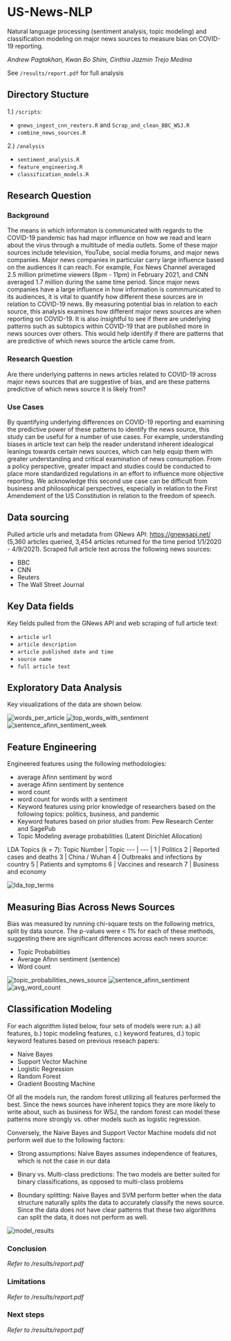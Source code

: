 # US-News-NLP
Natural language processing (sentiment analysis, topic modeling) and classification modeling on major news sources to measure bias on COVID-19 reporting.

*Andrew Pagtakhan, Kwan Bo Shim, Cinthia Jazmin Trejo Medina*


See ```/results/report.pdf``` for full analysis

## Directory Stucture
1.) ```/scripts```: 
- ```gnews_ingest_cnn_reuters.R``` and ```Scrap_and_clean_BBC_WSJ.R```
- ```combine_news_sources.R```

2.) ```/analysis```
- ```sentiment_analysis.R```
- ```feature_engineering.R```
- ```classification_models.R```

## Research Question

### Background
The means in which informaton is communicated with regards to the COVID-19 pandemic has had major
influence on how we read and learn about the virus through a multitude of media outlets. Some of these
major sources include television, YouTube, social media forums, and major news companies. Major news
companies in particular carry large influence based on the audiences it can reach. For example, Fox News
Channel averaged 2.5 million primetime viewers (8pm - 11pm) in February 2021, and CNN averaged 1.7
million during the same time period. Since major news companies have a large influence in how information is commmunicated to its audiences, 
it is vital to quantify how different these sources are in relation to COVID-19 news. By measuring potential
bias in relation to each source, this analysis examines how different major news sources are when reporting
on COVID-19. It is also insightful to see if there are underlying patterns such as subtopics within COVID-19
that are published more in news sources over others. This would help identify if there are patterns that are
predictive of which news source the article came from.
### Research Question
Are there underlying patterns in news articles related to COVID-19 across major news sources that are
suggestive of bias, and are these patterns predictive of which news source it is likely from?
### Use Cases
By quantifying underlying differences on COVID-19 reporting and examining the predictive power of these
patterns to identify the news source, this study can be useful for a number of use cases. For example,
understanding biases in article text can help the reader understand inherent idealogical leanings towards
certain news sources, which can help equip them with greater understanding and critical examination of
news consumption. From a policy perspective, greater impact and studies could be conducted to place more
standardized regulations in an effort to influence more objective reporting. We acknowledge this second
use case can be difficult from business and philosophical perspectives, especially in relation to the First
Amendement of the US Constitution in relation to the freedom of speech.

## Data sourcing
Pulled article urls and metadata from GNews API: https://gnewsapi.net/ (5,360 articles queried, 3,454 articles returned for the time period 1/1/2020 - 4/9/2021). Scraped full article text across the following news sources:
- BBC
- CNN
- Reuters
- The Wall Street Journal

## Key Data fields
Key fields pulled from the GNews API and web scraping of full article text:
- ```article url```
- ```article description```
- ```article published date and time```
- ```source name```
- ```full article text```

## Exploratory Data Analysis

Key visualizations of the data are shown below.

![words_per_article](https://user-images.githubusercontent.com/60185641/117580019-cda22900-b0c3-11eb-804a-e8f375804db3.png)
![top_words_with_sentiment](https://user-images.githubusercontent.com/60185641/117580022-d266dd00-b0c3-11eb-8cc3-f3c7ce6a25ca.png)
![sentence_afinn_sentiment_week](https://user-images.githubusercontent.com/60185641/117580027-d85cbe00-b0c3-11eb-883d-38ee9567057b.png)


## Feature Engineering

Engineered features using the following methodologies:
- average Afinn sentiment by word
- average Afinn sentiment by sentence
- word count
- word count for words with a sentiment
- Keyword features using prior knowledge of researchers based on the following topics: politics, business, and pandemic
- Keyword features based on prior studies from: Pew Research Center and SagePub
- Topic Modeling average probabilities (Latent Dirichlet Allocation)

LDA Topics (k = 7):
Topic Number | Topic
--- | --- |
1 | Politics 
2 | Reported cases and deaths
3 | China / Wuhan
4 | Outbreaks and infections by country
5 | Patients and symptoms
6 | Vaccines and research
7 | Business and economy

![lda_top_terms](https://user-images.githubusercontent.com/60185641/117580170-a730bd80-b0c4-11eb-99cd-4ce763fe32d9.png)


## Measuring Bias Across News Sources

Bias was measured by running chi-square tests on the following metrics, split by data source. 
The p-values were < 1% for each of these methods, suggesting there are significant differences across each news source:
- Topic Probabilities
- Average Afinn sentiment (sentence)
- Word count

![topic_probabilities_news_source](https://user-images.githubusercontent.com/60185641/117580042-ead6f780-b0c3-11eb-92ae-3736bde75dca.png)
![sentence_afinn_sentiment](https://user-images.githubusercontent.com/60185641/117580071-04783f00-b0c4-11eb-94ce-8bf273fb66b1.png)
![avg_word_count](https://user-images.githubusercontent.com/60185641/117580055-f4f8f600-b0c3-11eb-838d-57d1fc9afacd.png)

## Classification Modeling

For each algorithm listed below, four sets of models were run: a.) all features, b.) topic modeling features, c.) keyword features, d.) topic keyword features based on previous reseach papers:

- Naive Bayes
- Support Vector Machine
- Logistic Regression
- Random Forest
- Gradient Boosting Machine

Of all the models run, the random forest utilizing all features performed the best. Since the news sources have inherent topics they are more likely to write about, 
such as business for WSJ, the random forest can model these patterns more strongly vs. other models such as logistic regression.

Conversely, the Naive Bayes and Support Vector Machine models did not perform well due to the following factors:

- Strong assumptions: Naive Bayes assumes independence of features, which is not the case in our data

- Binary vs. Multi-class predictions: The two models are better suited for binary classifications, 
as opposed to multi-class problems

- Boundary splitting: Naive Bayes and SVM perform better when the data structure naturally splits 
the data to accurately classify the news source. Since the data does not have clear patterns that 
these two algorithms can split the data, it does not perform as well.

![model_results](https://user-images.githubusercontent.com/60185641/117589543-1a9ff280-b0f8-11eb-991f-919c42bafb51.png)



### Conclusion
*Refer to /results/report.pdf*

### Limitations
*Refer to /results/report.pdf*

### Next steps
*Refer to /results/report.pdf*
